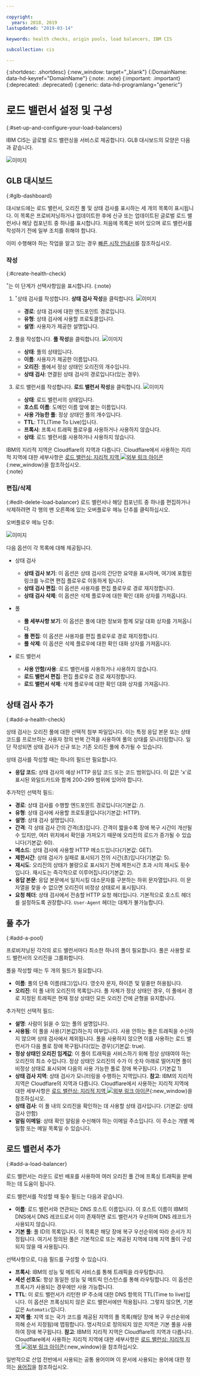 ```yaml
---

copyright:
  years: 2018, 2019
lastupdated: "2019-03-14"

keywords: health checks, origin pools, load balancers, IBM CIS

subcollection: cis

---
```


{:shortdesc: .shortdesc}
{:new_window: target="_blank"}
{:DomainName: data-hd-keyref="DomainName"}
{:note: .note}
{:important: .important}
{:deprecated: .deprecated}
{:generic: data-hd-programlang="generic"}


# 로드 밸런서 설정 및 구성
{:#set-up-and-configure-your-load-balancers}
 
 IBM CIS는 글로벌 로드 밸런싱을 서비스로 제공합니다. GLB 대시보드의 모양은 다음과 같습니다.

![이미지](images/glb-screen.png)

## GLB 대시보드
{:#glb-dashboard}

대시보드에는 로드 밸런서, 오리진 풀 및 상태 검사를 표시하는 세 개의 목록이 표시됩니다. 이 목록은 프로비저닝하거나 업데이트한 후에 신규 또는 업데이트된 글로벌 로드 밸런서나 해당 컴포넌트 중 하나를 표시합니다. 처음에 목록은 비어 있으며 로드 밸런서를 작성하기 전에 일부 조치를 취해야 합니다.

이미 수행해야 하는 작업을 알고 있는 경우 [빠른 시작 안내서](/docs/infrastructure/cis?topic=cis-global-load-balancer-quick-setup)를 참조하십시오.

### 작성
{:#create-health-check}

<sup>`*`</sup>는 이 단계가 선택사항임을 표시합니다.
{:note}

1) <sup>`*`</sup>상태 검사를 작성합니다. **상태 검사 작성**을 클릭합니다.
  ![이미지](images/glb-health-check-list.png)
    <ul>
      <li><b>경로</b>: 상태 검사에 대한 엔드포인트 경로입니다.</li> 
      <li><b>유형</b>: 상태 검사에 사용할 프로토콜입니다.</li>
      <li><b>설명</b>: 사용자가 제공한 설명입니다.</li>
    </ul>

2) 풀을 작성합니다. **풀 작성**을 클릭합니다.
  ![이미지](images/glb-pool-list.png)
    <ul>
      <li><b>상태</b>: 풀의 상태입니다.</li>
      <li><b>이름</b>: 사용자가 제공한 이름입니다.</li>
      <li><b>오리진</b>: 풀에서 정상 상태인 오리진의 개수입니다.</li>
      <li><b>상태 검사</b>: 연결된 상태 검사의 경로입니다(있는 경우).</li>
    </ul>

3) 로드 밸런서를 작성합니다. **로드 밸런서 작성**을 클릭합니다.
  ![이미지](images/glb-load-balancer-list.png)
    <ul>
      <li><b>상태</b>: 로드 밸런서의 상태입니다.</li>
      <li><b>호스트 이름</b>: 도메인 이름 앞에 붙는 이름입니다.</li>
      <li><b>사용 가능한 풀</b>: 정상 상태인 풀의 개수입니다.</li>
      <li><b>TTL</b>: TTL(Time To Live)입니다.</li>
      <li><b>프록시</b>: 프록시 트래픽 플로우를 사용하거나 사용하지 않습니다.</li>
      <li><b>상태</b>: 로드 밸런서를 사용하거나 사용하지 않습니다.</li>
    </ul>

IBM의 지리적 지역은 Cloudflare의 지역과 다릅니다. Cloudflare에서 사용하는 지리적 지역에 대한 세부사항은 [로드 밸런싱: 지리적 지역 ![외부 링크 아이콘](../../icons/launch-glyph.svg "외부 링크 아이콘")](https://support.cloudflare.com/hc/en-us/articles/115000540888-Load-Balancing-Geographic-Regions){:new_window}을 참조하십시오.  
{:note}

### 편집/삭제
{:#edit-delete-load-balancer}
로드 밸런서나 해당 컴포넌트 중 하나를 편집하거나 삭제하려면 각 행의 맨 오른쪽에 있는 오버플로우 메뉴 단추를 클릭하십시오.

오버플로우 메뉴 단추:

![이미지](images/overflow.png)

다음 옵션이 각 목록에 대해 제공됩니다.

* 상태 검사
    * **상태 검사 보기**: 이 옵션은 상태 검사의 간단한 요약을 표시하며, 여기에 포함된 링크를 누르면 편집 플로우로 이동하게 됩니다.
    * **상태 검사 편집**: 이 옵션은 사용자를 편집 플로우로 경로 재지정합니다. 
    * **상태 검사 삭제**: 이 옵션은 삭제 플로우에 대한 확인 대화 상자를 가져옵니다.

* 풀
    * **풀 세부사항 보기**: 이 옵션은 풀에 대한 정보와 함께 모달 대화 상자를 가져옵니다.
    * **풀 편집**: 이 옵션은 사용자를 편집 플로우로 경로 재지정합니다.
    * **풀 삭제**: 이 옵션은 삭제 플로우에 대한 확인 대화 상자를 가져옵니다.

* 로드 밸런서
    * **사용 안함/사용**: 로드 밸런서를 사용하거나 사용하지 않습니다.
    * **로드 밸런서 편집**: 편집 플로우로 경로 재지정합니다. 
    * **로드 밸런서 삭제**: 삭제 플로우에 대한 확인 대화 상자를 가져옵니다.

## 상태 검사 추가
{:#add-a-health-check}

상태 검사는 오리진 풀에 대한 선택적 첨부 파일입니다. 이는 특정 응답 본문 또는 상태 코드를 프로브하는 사용자 정의 반복 간격을 사용하여 풀의 상태를 모니터링합니다. 일단 작성되면 상태 검사가 신규 또는 기존 오리진 풀에 추가될 수 있습니다.

상태 검사를 작성할 때는 하나의 필드만 필요합니다.
 * **응답 코드**: 상태 검사의 예상 HTTP 응답 코드 또는 코드 범위입니다. 이 값은 'x'로 표시된 와일드카드와 함께 200-299 범위에 있어야 합니다.

추가적인 선택적 필드:
 * **경로**: 상태 검사를 수행할 엔드포인트 경로입니다(기본값: /).
 * **유형**: 상태 검사에 사용할 프로토콜입니다(기본값: HTTP).
 * **설명**: 상태 검사 설명입니다.
 * **간격**: 각 상태 검사 간의 간격(초)입니다. 간격이 짧을수록 장애 복구 시간이 개선될 수 있지만, 여러 위치에서 확인을 가져오기 때문에 오리진의 로드가 증가될 수 있습니다(기본값: 60).
 * **메소드**: 상태 검사에 사용할 HTTP 메소드입니다(기본값: GET).
 * **제한시간**: 상태 검사가 실패로 표시되기 전의 시간(초)입니다(기본값: 5).
 * **재시도**: 오리진의 상태가 불량으로 표시되기 전에 제한시간 초과 시의 재시도 횟수입니다. 재시도는 즉각적으로 이루어집니다(기본값: 2).
 * **응답 본문**: 응답 본문에서 일치시킬 대소문자를 구분하는 하위 문자열입니다. 이 문자열을 찾을 수 없으면 오리진이 비정상 상태로서 표시됩니다.
 * **요청 헤더**: 상태 검사에서 전송할 HTTP 요청 헤더입니다. 기본적으로 호스트 헤더를 설정하도록 권장합니다. `User-Agent` 헤더는 대체가 불가능합니다.

## 풀 추가
{:#add-a-pool}

프로비저닝된 각각의 로드 밸런서마다 최소한 하나의 풀이 필요합니다. 풀은 사용할 로드 밸런서의 오리진을 그룹화합니다.

풀을 작성할 때는 두 개의 필드가 필요합니다.
 * **이름**: 풀의 단축 이름(태그)입니다. 영숫자 문자, 하이픈 및 밑줄만 허용됩니다.
 * **오리진**: 이 풀 내의 오리진의 목록입니다. 풀 자체가 정상 상태인 경우, 이 풀에서 경로 지정된 트래픽은 현재 정상 상태인 모든 오리진 간에 균형을 유지합니다.

추가적인 선택적 필드:
 * **설명**: 사람이 읽을 수 있는 풀의 설명입니다.
 * **사용됨**: 이 풀을 사용(기본값)하는지 여부입니다. 사용 안하는 풀은 트래픽을 수신하지 않으며 상태 검사에서 제외됩니다. 풀을 사용하지 않으면 이를 사용하는 로드 밸런서가 다음 풀로 장애 복구됩니다(있는 경우)(기본값: true).
 * **정상 상태인 오리진 임계값**: 이 풀이 트래픽을 서비스하기 위해 정상 상태여야 하는 오리진의 최소 수입니다. 정상 상태인 오리진의 수가 이 숫자 아래로 떨어지면 풀이 비정상 상태로 표시되며 다음의 사용 가능한 풀로 장애 복구됩니다. (기본값 1)
 * **상태 검사 지역**: 상태 검사가 모니터링을 수행하는 지역입니다. **참고**: IBM의 지리적 지역은 Cloudflare의 지역과 다릅니다. Cloudflare에서 사용하는 지리적 지역에 대한 세부사항은 [로드 밸런싱: 지리적 지역 ![외부 링크 아이콘](../../icons/launch-glyph.svg "외부 링크 아이콘")](https://support.cloudflare.com/hc/en-us/articles/115000540888-Load-Balancing-Geographic-Regions){:new_window}을 참조하십시오. 
 * **상태 검사**: 이 풀 내의 오리진을 확인하는 데 사용할 상태 검사입니다. (기본값: 상태 검사 안함)
 * **알림 이메일**: 상태 확인 알림을 수신해야 하는 이메일 주소입니다. 이 주소는 개별 메일함 또는 메일 목록일 수 있습니다.

## 로드 밸런서 추가
{:#add-a-load-balancer}

로드 밸런서는 라운드 로빈 배포를 사용하여 여러 오리진 풀 간에 프록싱 트래픽을 분배하는 데 도움이 됩니다.

로드 밸런서를 작성할 때 필수 필드는 다음과 같습니다.
 * **이름**: 로드 밸런서와 연관되는 DNS 호스트 이름입니다. 이 호스트 이름이 IBM의 DNS에서 DNS 레코드로서 이미 존재하면 로드 밸런서가 우선하며 DNS 레코드가 사용되지 않습니다.
 * **기본 풀**: 풀 ID의 목록입니다. 이 목록은 해당 장애 복구 우선순위에 따라 순서가 지정됩니다. 여기서 정의된 풀은 기본적으로 또는 제공된 지역에 대해 지역 풀이 구성되지 않을 때 사용됩니다.

선택사항으로, 다음 필드를 구성할 수 있습니다.
 * **프록시**: IBM의 성능 및 메트릭 서비스를 통해 트래픽을 라우팅합니다.
 * **세션 선호도**: 항상 동일한 성능 및 메트릭 인스턴스를 통해 라우팅합니다. 이 옵션은 프록시가 사용되는 경우에만 사용 가능합니다.
 * **TTL**: 이 로드 밸런서가 리턴한 IP 주소에 대한 DNS 항목의 TTL(Time to live)입니다. 이 옵션은 프록싱되지 않은 로드 밸런서에만 적용됩니다. 그렇지 않으면, 기본값은 `Automatic`입니다.
 * **지역 풀**: 지역 또는 국가 코드를 제공된 지역의 풀 목록(해당 장애 복구 우선순위에 의해 순서 지정됨)에 맵핑합니다. 명시적으로 정의되지 않은 지역은 기본 풀을 사용하여 장애 복구됩니다. **참고**: IBM의 지리적 지역은 Cloudflare의 지역과 다릅니다. Cloudflare에서 사용하는 지리적 지역에 대한 세부사항은 [로드 밸런싱: 지리적 지역 ![외부 링크 아이콘](../../icons/launch-glyph.svg "외부 링크 아이콘")](https://support.cloudflare.com/hc/en-us/articles/115000540888-Load-Balancing-Geographic-Regions){:new_window}을 참조하십시오. 
 
일반적으로 산업 전반에서 사용되는 공통 용어이며 이 문서에 사용되는 용어에 대한 정의는 [용어집](/docs/infrastructure/cis?topic=cis-glossary)을 참조하십시오.
